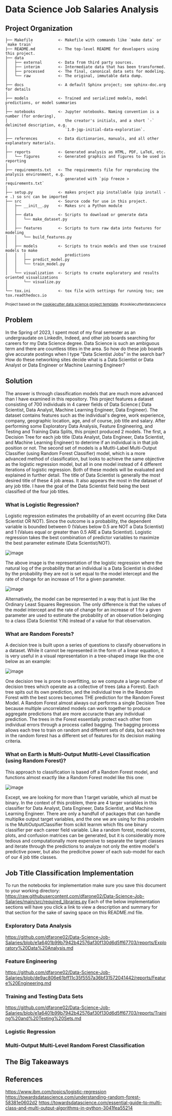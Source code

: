 Data Science Job Salaries Analysis
==============================
Project Organization 
----------------------------

    ├── Makefile           <- Makefile with commands like `make data` or `make train`
    ├── README.md          <- The top-level README for developers using this project.
    ├── data
    │   ├── external       <- Data from third party sources.
    │   ├── interim        <- Intermediate data that has been transformed.
    │   ├── processed      <- The final, canonical data sets for modeling.
    │   └── raw            <- The original, immutable data dump.
    │
    ├── docs               <- A default Sphinx project; see sphinx-doc.org for details
    │
    ├── models             <- Trained and serialized models, model predictions, or model summaries
    │
    ├── notebooks          <- Jupyter notebooks. Naming convention is a number (for ordering),
    │                         the creator's initials, and a short `-` delimited description, e.g.
    │                         `1.0-jqp-initial-data-exploration`.
    │
    ├── references         <- Data dictionaries, manuals, and all other explanatory materials.
    │
    ├── reports            <- Generated analysis as HTML, PDF, LaTeX, etc.
    │   └── figures        <- Generated graphics and figures to be used in reporting
    │
    ├── requirements.txt   <- The requirements file for reproducing the analysis environment, e.g.
    │                         generated with `pip freeze > requirements.txt`
    │
    ├── setup.py           <- makes project pip installable (pip install -e .) so src can be imported
    ├── src                <- Source code for use in this project.
    │   ├── __init__.py    <- Makes src a Python module
    │   │
    │   ├── data           <- Scripts to download or generate data
    │   │   └── make_dataset.py
    │   │
    │   ├── features       <- Scripts to turn raw data into features for modeling
    │   │   └── build_features.py
    │   │
    │   ├── models         <- Scripts to train models and then use trained models to make
    │   │   │                 predictions
    │   │   ├── predict_model.py
    │   │   └── train_model.py
    │   │
    │   └── visualization  <- Scripts to create exploratory and results oriented visualizations
    │       └── visualize.py
    │
    └── tox.ini            <- tox file with settings for running tox; see tox.readthedocs.io

<p><small>Project based on the <a target="_blank" href="https://drivendata.github.io/cookiecutter-data-science/">cookiecutter data science project template</a>. #cookiecutterdatascience</small></p>


Problem
-------------------
In the Spring of 2023, I spent most of my final semester as an undergraudate on LinkedIn, Indeed, and other job boards searching for careers for my Data Science degree. Data Science is such an ambiguous term and there are countless titles in the area. So how do these job boards give accurate postings when I type "Data Scientist Jobs" in the search bar? How do these networking sites decide what is a Data Scientist or Data Analyst or Data Engineer or Machine Learning Engineer? 

Solution
---------------------
The answer is through classification models that are much more advanced than I have examined in this repository. This project features a dataset consisting of 700 individuals in 4 career fields of Data Science:( Data Scientist, Data Analyst, Machine Learning Engineer, Data Engineer). The dataset contains features such as the individual's degree, work experience, company, geographic location, age, and of course, job title and salary. After performing some Exploratory Data Analysis, Feature Engineering, and Testing and Training Data Splits, this project produced 2 models. The first, a Decision Tree for each job title (Data Analyst, Data Engineer, Data Scientist, and Machine Learning Engineer) to deterime if an individual is in that job position or not. The second set of models is a Mutlti-Label Multi-Output Classifier (using Random Forest Classifier) model, which is a more advanced method of classification, but looks to achieve the same objective as the logistic regression model, but all in one model instead of 4 different iterations of logistic regression. Both of these models will be evaluated and explained in further detail. The title of Data Scientist is generally the most desired title of these 4 job areas. It also appears the most in the dataset of any job title. I have the goal of the Data Scientist field being the best classified of the four job titles.

### What is Logistic Regression?
Logistic regression estimates the probability of an event occurring (like Data Scientist OR NOT). Since the outcome is a probability, the dependent variable is bounded between 0 (Values below 0.5 are NOT a Data Scientist) and 1 (Values equal or greater than 0.5 ARE a Data Scientist). Logistic regression takes the best combination of predictor variables to maximize the best parameter estimate (Data Scientist/NOT). 

![image](https://user-images.githubusercontent.com/97635420/222556592-36500ddd-0d5e-4164-aebe-8eeaeccc6c3d.png)

The above image is the representation of the logistic regression where the natural log of the probability that an individual is a Data Scientist is divided by the probability they are not is set equal to the model intercept and the rate of change for an increase of 1 for a given parameter.

![image](https://user-images.githubusercontent.com/97635420/222558372-cc5bfbb8-747b-450a-b55c-6634ebffeda8.png)

Alternatively, the model can be represented in a way that is just like the Ordinary Least Squares Regression. The only difference is that the values of the model intercept and the rate of change for an increase of 1 for a given parameter are used to estimate the probability of an observation belonging to a class (Data Scientist Y/N) instead of a value for that observation.

### What are Random Forests?
A decision tree is built upon a series of questions to classify observations in a dataset. While it cannot be represented in the form of a linear equation, it is very useful in a visual representation in a tree-shaped image like the one below as an example:

![image](https://user-images.githubusercontent.com/97635420/222566572-c6ba908a-b55c-4683-a8fe-f9b7a18a9cb3.png)

One decision tree is prone to overfitting, so we compute a large number of decision trees which operate as a collective of trees (aka a Forest). Each tree spits out its own prediction, and the individual tree in the Random Forest with the best scores becomes THE prediction for the Random Forest Model. A Random Forest almost always out performs a single Decision Tree because multiple uncorrelated models can work together to produce aggregate predictions that are more accuracte than any individual prediction. The trees in the Forest essentially protect each other from individual errors through a process called bagging. The bagging process allows each tree to train on random and different sets of data, but each tree in the random forest has a different set of features for its decision making criteria.

### What on Earth is Multi-Output Mutlti-Level Classification (using Random Forest)?
This approach to classification is based off a Random Forest model, and functions almost exactly like a Random Forest model like this one: 

![image](https://user-images.githubusercontent.com/97635420/228935501-d3c6897f-939a-488d-a93f-f5567aea787f.png)

Except, we are looking for more than 1 target variable, which all must be binary. In the context of this problem, there are 4 targer variables in this classifier for Data Analyst, Data Engineer, Data Scientist, and Machine Learning Engineer. There are only a handfull of packages that can handle multiplke output target variables, and the one we are using for this probelm is the MultiOutputClassifier from scikit learnm which fits one binary classifier per each career field variable. Like a random forest, model scores, plots, and confusion matrices can be generated, but it is considerably more tedious and computationally more expensive to separate the target classes and iterate through the predictions to analyze not only the entire model's predictive power, but also the predicitve power of each sub-model for each of our 4 job title classes.

Job Title Classification Implementation
---------------------------------------
To run the notebooks for implementation make sure you save this document to your working directory:
https://raw.githubusercontent.com/dfarone02/Data-Science-Job-Salaries/main/src/required_libraries.py
Each of the below implementation sections will have you click a link to view a description and summary for that section for the sake of saving space on this README.md file.

### Exploratory Data Analysis
https://github.com/dfarone02/Data-Science-Job-Salaries/blob/e1a6401b99b7942b42576af30f130d6d5ff67703/reports/Exploratory%20Data%20Analysis.md

### Feature Engineering
https://github.com/dfarone02/Data-Science-Job-Salaries/blob/de9ac806e61bff11c35f5557a36bf31572041442/reports/Feature%20Engineering.md

### Training and Testing Data Sets
https://github.com/dfarone02/Data-Science-Job-Salaries/blob/e1a6401b99b7942b42576af30f130d6d5ff67703/reports/Training%20and%20Testing%20Sets.md

### Logistic Regression


### Multi-Output Multi-Level Random Forest Classification


The Big Takeaways
-------------------

References
---------
https://www.ibm.com/topics/logistic-regression <br>
https://towardsdatascience.com/understanding-random-forest-58381e0602d2
https://towardsdatascience.com/essential-guide-to-multi-class-and-multi-output-algorithms-in-python-3041fea55214
